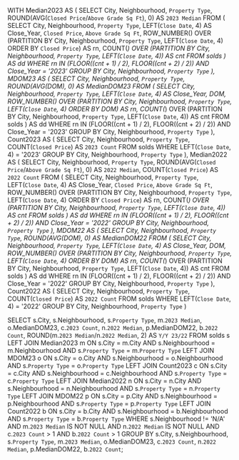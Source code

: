 WITH Median2023 AS (
    SELECT 
        City,
        Neighbourhood,
        `Property Type`,
        ROUND(AVG(`Closed Price`/`Above Grade Sq Ft`), 0) AS `2023 Median`
    FROM (
        SELECT 
            City,
            Neighbourhood,
            `Property Type`,
            LEFT(`Close Date`, 4) AS Close_Year,
            `Closed Price`,
            `Above Grade Sq Ft`,
            ROW_NUMBER() OVER (PARTITION BY City, Neighbourhood, `Property Type`, LEFT(`Close Date`, 4) ORDER BY `Closed Price`) AS rn,
            COUNT(*) OVER (PARTITION BY City, Neighbourhood, `Property Type`, LEFT(`Close Date`, 4)) AS cnt
        FROM solds
    ) AS dd
    WHERE rn IN (FLOOR((cnt + 1) / 2), FLOOR((cnt + 2) / 2)) AND Close_Year = '2023'
    GROUP BY City, Neighbourhood, `Property Type`
),
MDOM23 AS (
    SELECT 
        City,
        Neighbourhood,
        `Property Type`,
        ROUND(AVG(DOM), 0) AS MedianDOM23
    FROM (
        SELECT 
            City,
            Neighbourhood,
            `Property Type`,
            LEFT(`Close Date`, 4) AS Close_Year,
            DOM, 
            ROW_NUMBER() OVER (PARTITION BY City, Neighbourhood, `Property Type`, LEFT(`Close Date`, 4) ORDER BY DOM) AS rn,
            COUNT(*) OVER (PARTITION BY City, Neighbourhood, `Property Type`, LEFT(`Close Date`, 4)) AS cnt
        FROM solds
    ) AS dd
    WHERE rn IN (FLOOR((cnt + 1) / 2), FLOOR((cnt + 2) / 2)) AND Close_Year = '2023'
    GROUP BY City, Neighbourhood, `Property Type`
),
Count2023 AS (
    SELECT 
        City,
        Neighbourhood,
        `Property Type`,
        COUNT(`Closed Price`) AS `2023 Count`
    FROM solds
    WHERE LEFT(`Close Date`, 4) = '2023'
    GROUP BY City, Neighbourhood, `Property Type`
),
Median2022 AS (
    SELECT 
        City,
        Neighbourhood,
        `Property Type`,
        ROUND(AVG(`Closed Price`/`Above Grade Sq Ft`), 0) AS `2022 Median`,
        COUNT(`Closed Price`) AS `2022 Count`
    FROM (
        SELECT 
            City,
            Neighbourhood,
            `Property Type`,
            LEFT(`Close Date`, 4) AS Close_Year,
            `Closed Price`, 
            `Above Grade Sq Ft`,
            ROW_NUMBER() OVER (PARTITION BY City, Neighbourhood, `Property Type`, LEFT(`Close Date`, 4) ORDER BY `Closed Price`) AS rn,
            COUNT(*) OVER (PARTITION BY City, Neighbourhood, `Property Type`, LEFT(`Close Date`, 4)) AS cnt
        FROM solds
    ) AS dd
    WHERE rn IN (FLOOR((cnt + 1) / 2), FLOOR((cnt + 2) / 2)) AND Close_Year = '2022'
    GROUP BY City, Neighbourhood, `Property Type`
),
MDOM22 AS (
    SELECT 
        City,
        Neighbourhood,
        `Property Type`,
        ROUND(AVG(DOM), 0) AS MedianDOM22
    FROM (
        SELECT 
            City,
            Neighbourhood,
            `Property Type`,
            LEFT(`Close Date`, 4) AS Close_Year,
            DOM, 
            ROW_NUMBER() OVER (PARTITION BY City, Neighbourhood, `Property Type`, LEFT(`Close Date`, 4) ORDER BY DOM) AS rn,
            COUNT(*) OVER (PARTITION BY City, Neighbourhood, `Property Type`, LEFT(`Close Date`, 4)) AS cnt
        FROM solds
    ) AS dd
    WHERE rn IN (FLOOR((cnt + 1) / 2), FLOOR((cnt + 2) / 2)) AND Close_Year = '2022'
    GROUP BY City, Neighbourhood, `Property Type`
),
Count2022 AS (
    SELECT 
        City,
        Neighbourhood,
        `Property Type`,
        COUNT(`Closed Price`) AS `2022 Count`
    FROM solds
    WHERE LEFT(`Close Date`, 4) = '2022'
    GROUP BY City, Neighbourhood, `Property Type`
)

SELECT 
    s.City,
    s.Neighbourhood,
    s.`Property Type`,
    m.`2023 Median`,
    o.MedianDOM23,
    c.`2023 Count`,
    n.`2022 Median`,
    p.MedianDOM22,
    b.`2022 Count`,
    ROUND(m.`2023 Median`/n.`2022 Median`, 2) AS `Y/Y 23/22`
FROM solds s
LEFT JOIN Median2023 m ON s.City = m.City AND s.Neighbourhood = m.Neighbourhood AND s.`Property Type` = m.`Property Type`
LEFT JOIN MDOM23 o ON s.City = o.City AND s.Neighbourhood = o.Neighbourhood AND s.`Property Type` = o.`Property Type`
LEFT JOIN Count2023 c ON s.City = c.City AND s.Neighbourhood = c.Neighbourhood AND s.`Property Type` = c.`Property Type`
LEFT JOIN Median2022 n ON s.City = n.City AND s.Neighbourhood = n.Neighbourhood AND s.`Property Type` = n.`Property Type`
LEFT JOIN MDOM22 p ON s.City = p.City AND s.Neighbourhood = p.Neighbourhood AND s.`Property Type` = p.`Property Type`
LEFT JOIN Count2022 b ON s.City = b.City AND s.Neighbourhood = b.Neighbourhood AND s.`Property Type` = b.`Property Type`
WHERE s.Neighbourhood != 'N/A' AND m.`2023 Median` IS NOT NULL AND n.`2022 Median` IS NOT NULL AND c.`2023 Count` > 1 AND b.`2022 Count` > 1
GROUP BY s.City, s.Neighbourhood, s.`Property Type`, m.`2023 Median`, o.MedianDOM23, c.`2023 Count`, n.`2022 Median`, p.MedianDOM22, b.`2022 Count`;
